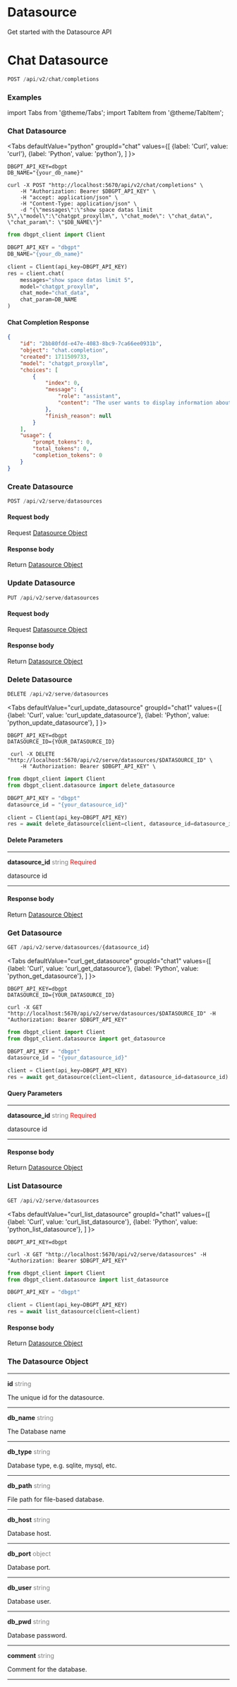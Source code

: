 # Datasource

Get started with the Datasource API

# Chat Datasource

```python
POST /api/v2/chat/completions
```
### Examples

import Tabs from '@theme/Tabs';
import TabItem from '@theme/TabItem';

### Chat Datasource


<Tabs
  defaultValue="python"
  groupId="chat"
  values={[
    {label: 'Curl', value: 'curl'},
    {label: 'Python', value: 'python'},
  ]
}>

<TabItem value="curl">

```shell
DBGPT_API_KEY=dbgpt
DB_NAME="{your_db_name}"

curl -X POST "http://localhost:5670/api/v2/chat/completions" \
    -H "Authorization: Bearer $DBGPT_API_KEY" \
    -H "accept: application/json" \
    -H "Content-Type: application/json" \
    -d "{\"messages\":\"show space datas limit 5\",\"model\":\"chatgpt_proxyllm\", \"chat_mode\": \"chat_data\", \"chat_param\": \"$DB_NAME\"}"

```
 </TabItem>

<TabItem value="python">

```python
from dbgpt_client import Client

DBGPT_API_KEY = "dbgpt"
DB_NAME="{your_db_name}"

client = Client(api_key=DBGPT_API_KEY)
res = client.chat(
    messages="show space datas limit 5", 
    model="chatgpt_proxyllm", 
    chat_mode="chat_data", 
    chat_param=DB_NAME
)
```
 </TabItem>
</Tabs>

#### Chat Completion Response
```json
{
    "id": "2bb80fdd-e47e-4083-8bc9-7ca66ee0931b",
    "object": "chat.completion",
    "created": 1711509733,
    "model": "chatgpt_proxyllm",
    "choices": [
        {
            "index": 0,
            "message": {
                "role": "assistant",
                "content": "The user wants to display information about knowledge spaces with a limit of 5 results.\\n<chart-view content=\"{\"type\": \"response_table\", \"sql\": \"SELECT * FROM knowledge_space LIMIT 5\", \"data\": [{\"id\": 5, \"name\": \"frfrw\", \"vector_type\": \"Chroma\", \"desc\": \"eee\", \"owner\": \"eee\", \"context\": null, \"gmt_created\": \"2024-01-02T13:29:52\", \"gmt_modified\": \"2024-01-02T13:29:52\", \"description\": null}, {\"id\": 7, \"name\": \"acc\", \"vector_type\": \"Chroma\", \"desc\": \"dede\", \"owner\": \"dede\", \"context\": null, \"gmt_created\": \"2024-01-02T13:47:01\", \"gmt_modified\": \"2024-01-02T13:47:01\", \"description\": null}, {\"id\": 8, \"name\": \"bcc\", \"vector_type\": \"Chroma\", \"desc\": \"dede\", \"owner\": \"dede\", \"context\": null, \"gmt_created\": \"2024-01-02T14:22:02\", \"gmt_modified\": \"2024-01-02T14:22:02\", \"description\": null}, {\"id\": 9, \"name\": \"dede\", \"vector_type\": \"Chroma\", \"desc\": \"dede\", \"owner\": \"dede\", \"context\": null, \"gmt_created\": \"2024-01-02T14:36:18\", \"gmt_modified\": \"2024-01-02T14:36:18\", \"description\": null}, {\"id\": 10, \"name\": \"qqq\", \"vector_type\": \"Chroma\", \"desc\": \"dede\", \"owner\": \"dede\", \"context\": null, \"gmt_created\": \"2024-01-02T14:40:56\", \"gmt_modified\": \"2024-01-02T14:40:56\", \"description\": null}]}\" />"
            },
            "finish_reason": null
        }
    ],
    "usage": {
        "prompt_tokens": 0,
        "total_tokens": 0,
        "completion_tokens": 0
    }
}
```
### Create Datasource

```python
POST /api/v2/serve/datasources
```
#### Request body
Request <a href="#the-flow-object">Datasource Object</a>

#### Response body
Return <a href="#the-flow-object">Datasource Object</a>


### Update Datasource
```python
PUT /api/v2/serve/datasources
```

#### Request body
Request <a href="#the-flow-object">Datasource Object</a>

#### Response body
Return <a href="#the-flow-object">Datasource Object</a>

### Delete Datasource

```python
DELETE /api/v2/serve/datasources
```

<Tabs
  defaultValue="curl_update_datasource"
  groupId="chat1"
  values={[
    {label: 'Curl', value: 'curl_update_datasource'},
    {label: 'Python', value: 'python_update_datasource'},
  ]
}>

<TabItem value="curl_update_datasource">

```shell
DBGPT_API_KEY=dbgpt
DATASOURCE_ID={YOUR_DATASOURCE_ID}
 
 curl -X DELETE "http://localhost:5670/api/v2/serve/datasources/$DATASOURCE_ID" \
    -H "Authorization: Bearer $DBGPT_API_KEY" \

```
 </TabItem>

<TabItem value="python_update_datasource">


```python
from dbgpt_client import Client
from dbgpt_client.datasource import delete_datasource

DBGPT_API_KEY = "dbgpt"
datasource_id = "{your_datasource_id}"

client = Client(api_key=DBGPT_API_KEY)
res = await delete_datasource(client=client, datasource_id=datasource_id)

```

 </TabItem>
</Tabs>

#### Delete Parameters
________
<b>datasource_id</b> <font color="gray"> string </font> <font color="red"> Required </font>

datasource id
________

#### Response body
Return <a href="#the-flow-object">Datasource Object</a>

### Get Datasource

```python
GET /api/v2/serve/datasources/{datasource_id}
```
<Tabs
  defaultValue="curl_get_datasource"
  groupId="chat1"
  values={[
    {label: 'Curl', value: 'curl_get_datasource'},
    {label: 'Python', value: 'python_get_datasource'},
  ]
}>

<TabItem value="curl_get_datasource">

```shell
DBGPT_API_KEY=dbgpt
DATASOURCE_ID={YOUR_DATASOURCE_ID}

curl -X GET "http://localhost:5670/api/v2/serve/datasources/$DATASOURCE_ID" -H "Authorization: Bearer $DBGPT_API_KEY"

```
 </TabItem>

<TabItem value="python_get_datasource">


```python
from dbgpt_client import Client
from dbgpt_client.datasource import get_datasource

DBGPT_API_KEY = "dbgpt"
datasource_id = "{your_datasource_id}"

client = Client(api_key=DBGPT_API_KEY)
res = await get_datasource(client=client, datasource_id=datasource_id)

```

 </TabItem>
</Tabs>

#### Query Parameters
________
<b>datasource_id</b> <font color="gray"> string </font> <font color="red"> Required </font>

datasource id
________

#### Response body
Return <a href="#the-flow-object">Datasource Object</a>

### List Datasource

```python
GET /api/v2/serve/datasources
```


<Tabs
  defaultValue="curl_list_datasource"
  groupId="chat1"
  values={[
    {label: 'Curl', value: 'curl_list_datasource'},
    {label: 'Python', value: 'python_list_datasource'},
  ]
}>

<TabItem value="curl_list_datasource">

```shell
DBGPT_API_KEY=dbgpt

curl -X GET "http://localhost:5670/api/v2/serve/datasources" -H "Authorization: Bearer $DBGPT_API_KEY"

```
 </TabItem>

<TabItem value="python_list_datasource">


```python
from dbgpt_client import Client
from dbgpt_client.datasource import list_datasource

DBGPT_API_KEY = "dbgpt"

client = Client(api_key=DBGPT_API_KEY)
res = await list_datasource(client=client)

```

 </TabItem>
</Tabs>

#### Response body
Return <a href="#the-flow-object">Datasource Object</a>

### The Datasource Object

________
<b>id</b> <font color="gray">string</font>

The unique id for the datasource.
________
<b>db_name</b> <font color="gray">string</font>

The Database name
________
<b>db_type</b> <font color="gray">string</font>

Database type, e.g. sqlite, mysql, etc.
________
<b>db_path</b> <font color="gray">string</font>

File path for file-based database.
________
<b>db_host</b> <font color="gray">string</font>

Database host.
________
<b>db_port</b> <font color="gray">object</font>

Database port.
________
<b>db_user</b> <font color="gray">string</font>

Database user.
________
<b>db_pwd</b> <font color="gray">string</font>

Database password.
________
<b>comment</b> <font color="gray">string</font>

Comment for the database.
________
